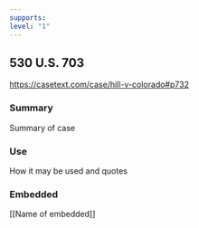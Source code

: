 ```yaml
---
supports: 
level: "1"
---
```

## 530 U.S. 703

https://casetext.com/case/hill-v-colorado#p732

### Summary

Summary of case

### Use

How it may be used and quotes

### Embedded

[[Name of embedded]]